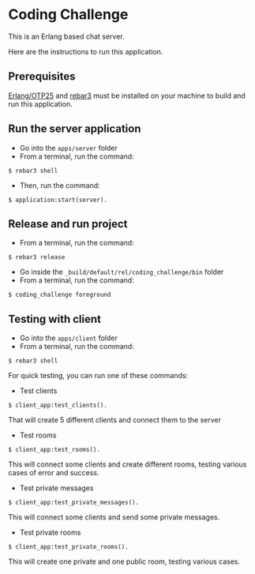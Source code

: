 Coding Challenge
=====

This is an Erlang based chat server.

Here are the instructions to run this application.

## Prerequisites
[Erlang/OTP25](https://www.erlang.org/downloads/25) and [rebar3](https://rebar3.org) must be installed on your machine to build and run this application.

## Run the server application

- Go into the <code>apps/server</code> folder
- From a terminal, run the command:
```
$ rebar3 shell
```
- Then, run the command:
```
$ application:start(server).
```

## Release and run project

- From a terminal, run the command:
```
$ rebar3 release
```
- Go inside the <code>_build/default/rel/coding_challenge/bin</code> folder
- From a terminal, run the command:
```
$ coding_challenge foreground
```

## Testing with client
- Go into the <code>apps/client</code> folder
- From a terminal, run the command:
```
$ rebar3 shell
```
For quick testing, you can run one of these commands:
- Test clients
```
$ client_app:test_clients().
```
That will create 5 different clients and connect them to the server
- Test rooms
```
$ client_app:test_rooms().
```
This will connect some clients and create different rooms, testing various cases of error and success.
- Test private messages
```
$ client_app:test_private_messages().
```
This will connect some clients and send some private messages.
- Test private rooms
```
$ client_app:test_private_rooms().
```
This will create one private and one public room, testing various cases.